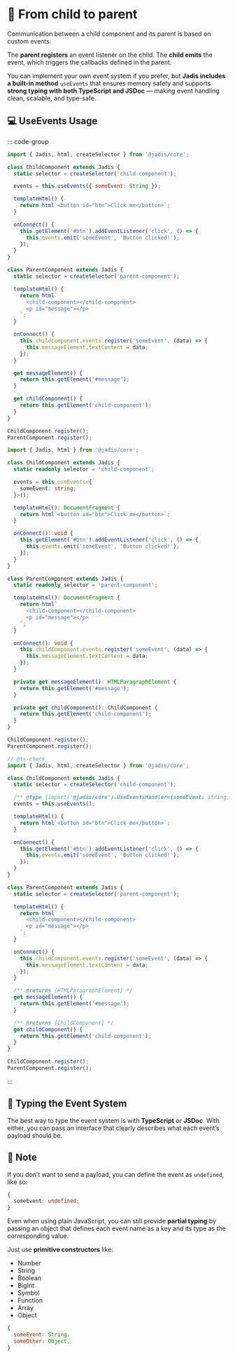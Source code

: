 # 📡 From child to parent

Communication between a child component and its parent is based on custom events.

The **parent registers** an event listener on the child. The **child emits** the event, which triggers the callbacks defined in the parent.

You can implement your own event system if you prefer, but **Jadis includes a built-in method** `useEvents` that ensures memory safety and supports **strong typing with both TypeScript and JSDoc** — making event handling clean, scalable, and type-safe.

## 💻 UseEvents Usage

::: code-group

```javascript
import { Jadis, html, createSelector } from '@jadis/core';

class ChildComponent extends Jadis {
  static selector = createSelector('child-component');

  events = this.useEvents({ someEvent: String });

  templateHtml() {
    return html`<button id="btn">Click me</button>`;
  }

  onConnect() {
    this.getElement('#btn').addEventListener('click', () => {
      this.events.emit('someEvent', 'Button clicked!');
    });
  }
}

class ParentComponent extends Jadis {
  static selector = createSelector('parent-component');

  templateHtml() {
    return html`
      <child-component></child-component>
      <p id="message"></p>
    `;
  }

  onConnect() {
    this.childComponent.events.register('someEvent', (data) => {
      this.messageElement.textContent = data;
    });
  }

  get messageElement() {
    return this.getElement('#message');
  }

  get childComponent() {
    return this.getElement('child-component');
  }
}

ChildComponent.register();
ParentComponent.register();
```

```typescript
import { Jadis, html } from '@jadis/core';

class ChildComponent extends Jadis {
  static readonly selector = 'child-component';

  events = this.useEvents<{
    someEvent: string;
  }>();

  templateHtml(): DocumentFragment {
    return html`<button id="btn">Click me</button>`;
  }

  onConnect(): void {
    this.getElement('#btn').addEventListener('click', () => {
      this.events.emit('someEvent', 'Button clicked!');
    });
  }
}

class ParentComponent extends Jadis {
  static readonly selector = 'parent-component';

  templateHtml(): DocumentFragment {
    return html`
      <child-component></child-component>
      <p id="message"></p>
    `;
  }

  onConnect(): void {
    this.childComponent.events.register('someEvent', (data) => {
      this.messageElement.textContent = data;
    });
  }

  private get messageElement(): HTMLParagraphElement {
    return this.getElement('#message');
  }

  private get childComponent(): ChildComponent {
    return this.getElement('child-component');
  }
}

ChildComponent.register();
ParentComponent.register();
```

```javascript [js-doc]
// @ts-check
import { Jadis, html, createSelector } from '@jadis/core';

class ChildComponent extends Jadis {
  static selector = createSelector('child-component');

  /** @type {import('@jadis/core').UseEventsHandler<{someEvent: string}>} */
  events = this.useEvents();

  templateHtml() {
    return html`<button id="btn">Click me</button>`;
  }

  onConnect() {
    this.getElement('#btn').addEventListener('click', () => {
      this.events.emit('someEvent', 'Button clicked!');
    });
  }
}

class ParentComponent extends Jadis {
  static selector = createSelector('parent-component');

  templateHtml() {
    return html`
      <child-component></child-component>
      <p id="message"></p>
    `;
  }

  onConnect() {
    this.childComponent.events.register('someEvent', (data) => {
      this.messageElement.textContent = data;
    });
  }

  /** @returns {HTMLParagraphElement} */
  get messageElement() {
    return this.getElement('#message');
  }

  /** @returns {ChildComponent} */
  get childComponent() {
    return this.getElement('child-component');
  }
}

ChildComponent.register();
ParentComponent.register();
```

:::

## 🧠 Typing the Event System

The best way to type the event system is with **TypeScript** or **JSDoc**. With either, you can pass an interface that clearly describes what each event’s payload should be.

## 📎 Note

If you don’t want to send a payload, you can define the event as `undefined`, like so:

```typescript
{
  someEvent: undefined;
}
```

Even when using plain JavaScript, you can still provide **partial typing** by passing an object that defines each event name as a key and its type as the corresponding value.

Just use **primitive constructors** like:

- Number
- String
- Boolean
- BigInt
- Symbol
- Function
- Array
- Object

```javascript
{
  someEvent: String,
  someOther: Object,
}
```
